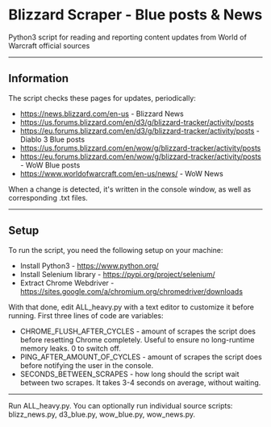 # Blizzard Scraper - Blue posts & News
Python3 script for reading and reporting content updates from World of Warcraft official sources

---
## Information
The script checks these pages for updates, periodically:
- https://news.blizzard.com/en-us - Blizzard News
- https://us.forums.blizzard.com/en/d3/g/blizzard-tracker/activity/posts
- https://eu.forums.blizzard.com/en/d3/g/blizzard-tracker/activity/posts - Diablo 3 Blue posts
- https://us.forums.blizzard.com/en/wow/g/blizzard-tracker/activity/posts
- https://eu.forums.blizzard.com/en/wow/g/blizzard-tracker/activity/posts - WoW Blue posts
- https://www.worldofwarcraft.com/en-us/news/ - WoW News

When a change is detected, it's written in the console window, as well as corresponding .txt files.

---
## Setup
To run the script, you need the following setup on your machine:
- Install Python3 - https://www.python.org/
- Install Selenium library - https://pypi.org/project/selenium/
- Extract Chrome Webdriver - https://sites.google.com/a/chromium.org/chromedriver/downloads

With that done, edit ALL_heavy.py with a text editor to customize it before running. First three lines of code are variables:
- CHROME_FLUSH_AFTER_CYCLES - amount of scrapes the script does before resetting Chrome completely. Useful to ensure no long-runtime memory leaks. 0 to switch off.
- PING_AFTER_AMOUNT_OF_CYCLES - amount of scrapes the script does before notifying the user in the console.
- SECONDS_BETWEEN_SCRAPES - how long should the script wait between two scrapes. It takes 3-4 seconds on average, without waiting.
---
Run ALL_heavy.py.
You can optionally run individual source scripts: blizz_news.py, d3_blue.py, wow_blue.py, wow_news.py.
